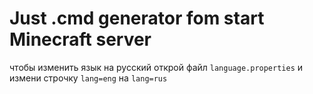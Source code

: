 # Just .cmd generator fom start Minecraft server

чтобы изменить язык на русский открой файл `language.properties` и измени строчку `lang=eng` на `lang=rus`
